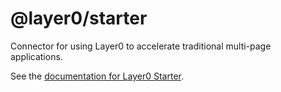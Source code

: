 # @layer0/starter

Connector for using Layer0 to accelerate traditional multi-page applications.

See the [documentation for Layer0 Starter](https://docs.layer0.co/guides/starter).
